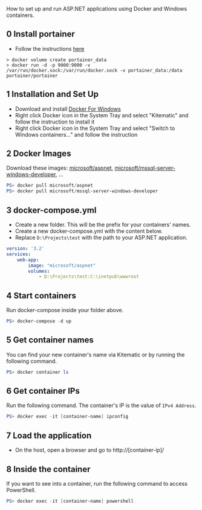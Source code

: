 How to set up and run ASP.NET applications using Docker and Windows containers.

## 0 Install portainer
- Follow the instructions [here](https://portainer.io/install.html)
```
> docker volume create portainer_data
> docker run -d -p 9000:9000 -v /var/run/docker.sock:/var/run/docker.sock -v portainer_data:/data portainer/portainer
```

## 1 Installation and Set Up
- Download and install [Docker For Windows](https://store.docker.com/editions/community/docker-ce-desktop-windows)
- Right click Docker icon in the System Tray and select "Kitematic" and follow the instruction to install it
- Right click Docker icon in the System Tray and select "Switch to Windows containers..." and follow the instruction

## 2 Docker Images
Download these images: [microsoft/aspnet](https://hub.docker.com/r/microsoft/aspnet/), [microsoft/mssql-server-windows-developer](https://hub.docker.com/r/microsoft/mssql-server-windows-developer/), ...
```PowerShell
PS> docker pull microsoft/aspnet
PS> docker pull microsoft/mssql-server-windows-developer
```


## 3 docker-compose.yml
- Create a new folder.  This will be the prefix for your containers' names.
- Create a new docker-compose.yml with the content below.
- Replace `D:\Projects\test` with the path to your ASP.NET application.
```yml
version: '3.2'
services:
    web-app:
        image: "microsoft/aspnet"
        volumes:
            - D:\Projects\test:C:\inetpub\wwwroot
```

## 4 Start containers
Run docker-compose inside your folder above.
```PowerShell
PS> docker-compose -d up
```

## 5 Get container names
You can find your new container's name via Kitematic or by running the following command.
```PowerShell
PS> docker container ls
```
    
## 6 Get container IPs
Run the following command.  The container's IP is the value of `IPv4 Address`.
```PowerShell
PS> docker exec -it [container-name] ipconfig
```

## 7 Load the application
- On the host, open a browser and go to http://[container-ip]/

## 8 Inside the container
If you want to see into a container, run the following command to access PowerShell.
```PowerShell
PS> docker exec -it [container-name] powershell
```

